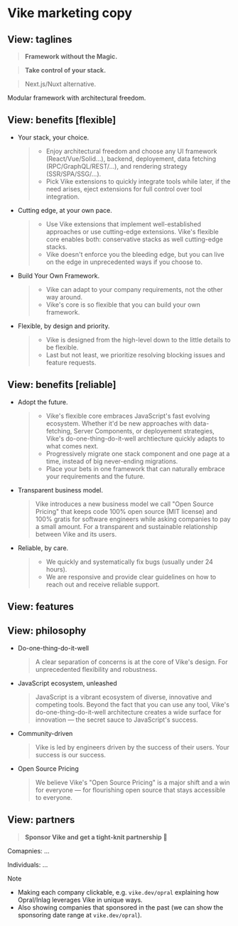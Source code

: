 # Vike marketing copy


## View: taglines

> **Framework without the Magic.**

> **Take control of your stack.**

> Next.js/Nuxt alternative.

Modular framework with architectural freedom.


## View: benefits [flexible]

- Your stack, your choice.
  > - Enjoy architectural freedom and choose any UI framework (React/Vue/Solid...), backend, deployement, data fetching (RPC/GraphQL/REST/...), and rendering strategy (SSR/SPA/SSG/...).
  > - Pick Vike extensions to quickly integrate tools while later, if the need arises, eject extensions for full control over tool integration.

- Cutting edge, at your own pace.
  > - Use Vike extensions that implement well-established approaches or use cutting-edge extensions. Vike's flexible core enables both: conservative stacks as well cutting-edge stacks.
  > - Vike doesn't enforce you the bleeding edge, but you can live on the edge in unprecedented ways if you choose to.

- Build Your Own Framework.
  > - Vike can adapt to your company requirements, not the other way around.
  > - Vike's core is so flexible that you can build your own framework.

- Flexible, by design and priority.
  > - Vike is designed from the high-level down to the little details to be flexible.
  > - Last but not least, we prioritize resolving blocking issues and feature requests.


## View: benefits [reliable]

- Adopt the future.
  > - Vike's flexible core embraces JavaScript's fast evolving ecosystem. Whether it'd be new approaches with data-fetching, Server Components, or deployement strategies, Vike's do-one-thing-do-it-well archtiecture quickly adapts to what comes next.
  > - Progressively migrate one stack component and one page at a time, instead of big never-ending migrations.
  > - Place your bets in one framework that can naturally embrace your requirements and the future.

- Transparent business model.
  > Vike introduces a new business model we call "Open Source Pricing" that keeps code 100% open source (MIT license) and 100% gratis for software engineers while asking companies to pay a small amount. For a transparent and sustainable relationship between Vike and its users.

- Reliable, by care.
  > - We quickly and systematically fix bugs (usually under 24 hours).
  > - We are responsive and provide clear guidelines on how to reach out and receive reliable support.


## View: features


## View: philosophy

- Do-one-thing-do-it-well
  > A clear separation of concerns is at the core of Vike's design. For unprecedented flexibility and robustness.

- JavaScript ecosystem, unleashed
  > JavaScript is a vibrant ecosystem of diverse, innovative and competing tools. Beyond the fact that you can use any tool, Vike's do-one-thing-do-it-well architecture creates a wide surface for innovation — the secret sauce to JavaScript's success.

- Community-driven
  > Vike is led by engineers driven by the success of their users. Your success is our success.

- Open Source Pricing
  > We believe Vike's "Open Source Pricing" is a major shift and a win for everyone &mdash; for flourishing open source that stays accessible to everyone.


## View: partners

> **Sponsor Vike and get a tight-knit partnership 🤝**

Comapnies: ...

Individuals: ...

> [!NOTE]
> - Making each company clickable, e.g. `vike.dev/opral` explaining how Opral/Inlag leverages Vike in unique ways.
> - Also showing companies that sponsored in the past (we can show the sponsoring date range at `vike.dev/opral`).

